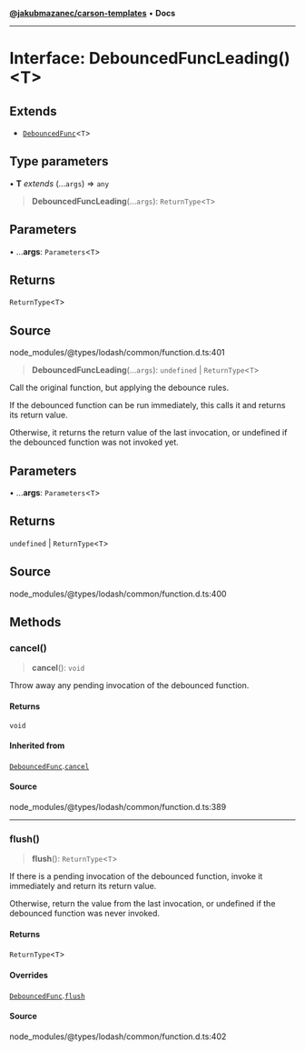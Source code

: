[**@jakubmazanec/carson-templates**](../../../README.md) • **Docs**

---

# Interface: DebouncedFuncLeading()\<T\>

## Extends

- [`DebouncedFunc`](DebouncedFunc.md)\<`T`\>

## Type parameters

• **T** _extends_ (...`args`) => `any`

> **DebouncedFuncLeading**(...`args`): `ReturnType`\<`T`\>

## Parameters

• ...**args**: `Parameters`\<`T`\>

## Returns

`ReturnType`\<`T`\>

## Source

node_modules/@types/lodash/common/function.d.ts:401

> **DebouncedFuncLeading**(...`args`): `undefined` \| `ReturnType`\<`T`\>

Call the original function, but applying the debounce rules.

If the debounced function can be run immediately, this calls it and returns its return value.

Otherwise, it returns the return value of the last invocation, or undefined if the debounced
function was not invoked yet.

## Parameters

• ...**args**: `Parameters`\<`T`\>

## Returns

`undefined` \| `ReturnType`\<`T`\>

## Source

node_modules/@types/lodash/common/function.d.ts:400

## Methods

### cancel()

> **cancel**(): `void`

Throw away any pending invocation of the debounced function.

#### Returns

`void`

#### Inherited from

[`DebouncedFunc`](DebouncedFunc.md).[`cancel`](DebouncedFunc.md#cancel)

#### Source

node_modules/@types/lodash/common/function.d.ts:389

---

### flush()

> **flush**(): `ReturnType`\<`T`\>

If there is a pending invocation of the debounced function, invoke it immediately and return its
return value.

Otherwise, return the value from the last invocation, or undefined if the debounced function was
never invoked.

#### Returns

`ReturnType`\<`T`\>

#### Overrides

[`DebouncedFunc`](DebouncedFunc.md).[`flush`](DebouncedFunc.md#flush)

#### Source

node_modules/@types/lodash/common/function.d.ts:402
